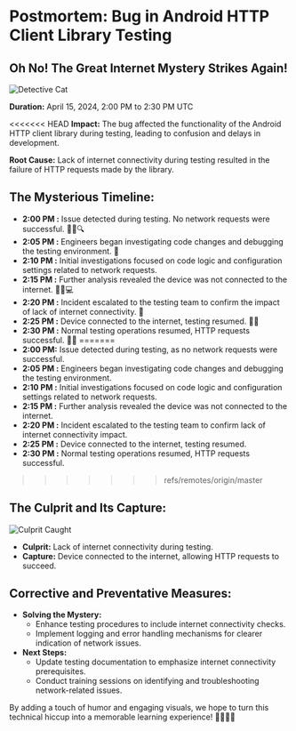 # Postmortem: Bug in Android HTTP Client Library Testing

## Oh No! The Great Internet Mystery Strikes Again!

![Detective Cat](https://i.imgur.com/RBv2lq4.png)

**Duration:** April 15, 2024, 2:00 PM to 2:30 PM UTC

<<<<<<< HEAD
**Impact:** The bug affected the functionality of the Android HTTP client library during testing, leading to confusion and delays in development.

**Root Cause:** Lack of internet connectivity during testing resulted in the failure of HTTP requests made by the library.

## The Mysterious Timeline:

- **2:00 PM :** Issue detected during testing. No network requests were successful. 🕵️‍♂️🔍
- **2:05 PM :** Engineers began investigating code changes and debugging the testing environment. 🚀
- **2:10 PM :** Initial investigations focused on code logic and configuration settings related to network requests.
- **2:15 PM :** Further analysis revealed the device was not connected to the internet. 🤦‍♂️💻
- **2:20 PM :** Incident escalated to the testing team to confirm the impact of lack of internet connectivity. 🚨
- **2:25 PM :** Device connected to the internet, testing resumed. 🎉🌐
- **2:30 PM :** Normal testing operations resumed, HTTP requests successful. 🚀✅
=======
- **2:00 PM:** Issue detected during testing, as no network requests were successful.
- **2:05 PM :** Engineers began investigating code changes and debugging the testing environment.
- **2:10 PM :** Initial investigations focused on code logic and configuration settings related to network requests.
- **2:15 PM :** Further analysis revealed the device was not connected to the internet.
- **2:20 PM :** Incident escalated to the testing team to confirm lack of internet connectivity impact.
- **2:25 PM :** Device connected to the internet, testing resumed.
- **2:30 PM :** Normal testing operations resumed, HTTP requests successful.
>>>>>>> refs/remotes/origin/master

## The Culprit and Its Capture:

![Culprit Caught](https://i.imgur.com/k5nNYDC.png)

- **Culprit:** Lack of internet connectivity during testing.
- **Capture:** Device connected to the internet, allowing HTTP requests to succeed.

## Corrective and Preventative Measures:

- **Solving the Mystery:**
  - Enhance testing procedures to include internet connectivity checks.
  - Implement logging and error handling mechanisms for clearer indication of network issues.
- **Next Steps:**
  - Update testing documentation to emphasize internet connectivity prerequisites.
  - Conduct training sessions on identifying and troubleshooting network-related issues.

By adding a touch of humor and engaging visuals, we hope to turn this technical hiccup into a memorable learning experience! 🕵️‍♂️🚀🌟

